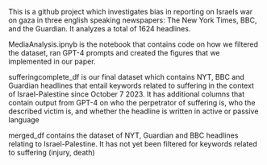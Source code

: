 This is a github project which investigates bias in reporting on Israels war on gaza in three english speaking newspapers: The New York Times, BBC, and the Guardian.
It analyzes a total of 1624 headlines. 



MediaAnalysis.ipnyb is the notebook that contains code on how we filtered the dataset, ran GPT-4 prompts and created the figures that we implemented in our paper.


sufferingcomplete_df is our final dataset which contains NYT, BBC and Guardian headlines that entail keywords related to suffering in the context of Israel-Palestine since October 7 2023. It has additional columns that contain output from GPT-4 on who the perpetrator of suffering is, who the described victim is, and whether the headline is written in active or passive language


merged_df contains the dataset of NYT, Guardian and BBC headlines relating to Israel-Palestine. It has not yet been filtered for keywords related to suffering (injury, death)
